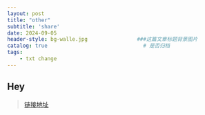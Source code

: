 ```yaml
---
layout: post
title: "other"
subtitle: 'share'
date: 2024-09-05
header-style: bg-walle.jpg                ###这篇文章标题背景图片
catalog: true 						        # 是否归档
tags:
    - txt change
---
```

## Hey
>[链接地址](https://txt.yydy.link:2023/)
